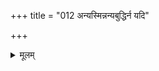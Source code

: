 +++
title = "012 अन्यस्मिन्नन्यबुद्धिर्न यदि"

+++
<details><summary>मूलम्</summary>

अन्यस्मिन्नन्यबुद्धिर्न यदि न घटते तत्प्रवृत्तिस्तदिच्छोरिष्टं तत्साधनं वा यदभिमतमतोऽन्यत्र सा नेति चेन्न ।  
रत्नांशौ रत्नबुद्ध्या विदुरनवगते रत्न एव प्रवृत्तिं ज्ञातस्स्वेष्टानुषङ्गादविदितमपि खल्वाददीतात्र चैवम् ॥ १२ ॥
</details>